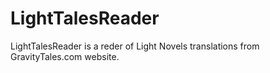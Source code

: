 # LightTalesReader
LightTalesReader is a reder of Light Novels translations from GravityTales.com website.
